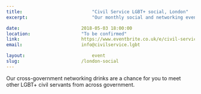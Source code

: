 ```yaml
---
title:  						"Civil Service LGBT+ social, London"
excerpt:	  					"Our monthly social and networking event in London."

date: 						2018-05-03 18:00:00
location: 					"To be confirmed"
link: 						https://www.eventbrite.co.uk/e/civil-service-lgbt-social-london-tickets-39611770873
email: 						info@civilservice.lgbt

layout: 						event
slug:						/london-social
---
```


Our cross-government networking drinks are a chance for you to meet other LGBT+ civil servants from across government.